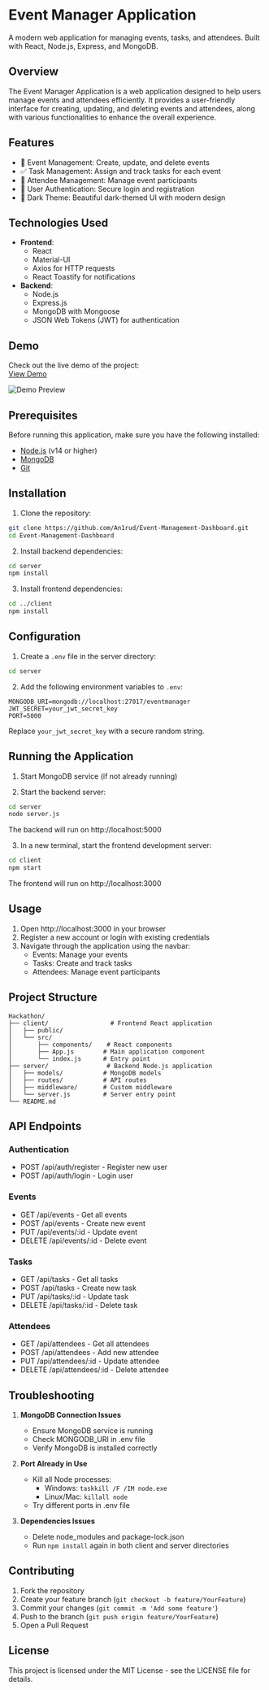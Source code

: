 # Event Manager Application

A modern web application for managing events, tasks, and attendees. Built with React, Node.js, Express, and MongoDB.

## Overview
The Event Manager Application is a web application designed to help users manage events and attendees efficiently. It provides a user-friendly interface for creating, updating, and deleting events and attendees, along with various functionalities to enhance the overall experience.

## Features

- 🎉 Event Management: Create, update, and delete events
- ✅ Task Management: Assign and track tasks for each event
- 👥 Attendee Management: Manage event participants
- 🔐 User Authentication: Secure login and registration
- 🌙 Dark Theme: Beautiful dark-themed UI with modern design

## Technologies Used
- **Frontend**: 
  - React
  - Material-UI
  - Axios for HTTP requests
  - React Toastify for notifications
- **Backend**: 
  - Node.js
  - Express.js
  - MongoDB with Mongoose
  - JSON Web Tokens (JWT) for authentication

## Demo
Check out the live demo of the project:  
[View Demo](https://drive.google.com/file/d/1gFJg5whBXzCXDK2aQEPbByU68pRUAs8m/view?usp=sharing)

![Demo Preview](https://drive.google.com/file/d/1gFJg5whBXzCXDK2aQEPbByU68pRUAs8m/view?usp=sharing) <!-- Replace with an actual image link -->



## Prerequisites

Before running this application, make sure you have the following installed:
- [Node.js](https://nodejs.org/) (v14 or higher)
- [MongoDB](https://www.mongodb.com/try/download/community)
- [Git](https://git-scm.com/downloads)

## Installation

1. Clone the repository:
```bash
git clone https://github.com/An1rud/Event-Management-Dashboard.git
cd Event-Management-Dashboard
```

2. Install backend dependencies:
```bash
cd server
npm install
```

3. Install frontend dependencies:
```bash
cd ../client
npm install
```

## Configuration

1. Create a `.env` file in the server directory:
```bash
cd server
```

2. Add the following environment variables to `.env`:
```env
MONGODB_URI=mongodb://localhost:27017/eventmanager
JWT_SECRET=your_jwt_secret_key
PORT=5000
```

Replace `your_jwt_secret_key` with a secure random string.

## Running the Application

1. Start MongoDB service (if not already running)

2. Start the backend server:
```bash
cd server
node server.js
```
The backend will run on http://localhost:5000

3. In a new terminal, start the frontend development server:
```bash
cd client
npm start
```
The frontend will run on http://localhost:3000

## Usage

1. Open http://localhost:3000 in your browser
2. Register a new account or login with existing credentials
3. Navigate through the application using the navbar:
   - Events: Manage your events
   - Tasks: Create and track tasks
   - Attendees: Manage event participants

## Project Structure

```
Hackathon/
├── client/                 # Frontend React application
│   ├── public/
│   └── src/
│       ├── components/    # React components
│       ├── App.js        # Main application component
│       └── index.js      # Entry point
├── server/                # Backend Node.js application
│   ├── models/           # MongoDB models
│   ├── routes/           # API routes
│   ├── middleware/       # Custom middleware
│   └── server.js         # Server entry point
└── README.md
```

## API Endpoints

### Authentication
- POST /api/auth/register - Register new user
- POST /api/auth/login - Login user

### Events
- GET /api/events - Get all events
- POST /api/events - Create new event
- PUT /api/events/:id - Update event
- DELETE /api/events/:id - Delete event

### Tasks
- GET /api/tasks - Get all tasks
- POST /api/tasks - Create new task
- PUT /api/tasks/:id - Update task
- DELETE /api/tasks/:id - Delete task

### Attendees
- GET /api/attendees - Get all attendees
- POST /api/attendees - Add new attendee
- PUT /api/attendees/:id - Update attendee
- DELETE /api/attendees/:id - Delete attendee

## Troubleshooting

1. **MongoDB Connection Issues**
   - Ensure MongoDB service is running
   - Check MONGODB_URI in .env file
   - Verify MongoDB is installed correctly

2. **Port Already in Use**
   - Kill all Node processes:
     - Windows: `taskkill /F /IM node.exe`
     - Linux/Mac: `killall node`
   - Try different ports in .env file

3. **Dependencies Issues**
   - Delete node_modules and package-lock.json
   - Run `npm install` again in both client and server directories

## Contributing

1. Fork the repository
2. Create your feature branch (`git checkout -b feature/YourFeature`)
3. Commit your changes (`git commit -m 'Add some feature'`)
4. Push to the branch (`git push origin feature/YourFeature`)
5. Open a Pull Request

## License

This project is licensed under the MIT License - see the LICENSE file for details.
